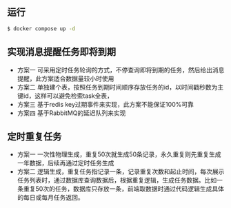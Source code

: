 ## 运行

```bash
$ docker compose up -d
```

## 实现消息提醒任务即将到期

- 方案一 可采用定时任务轮询的方式，不停查询即将到期的任务，然后给出消息提醒，此方案适合数据量较小时使用
- 方案二 单独建个表，按照任务到期时间顺序存放任务的id，以时间戳秒数为主键id，这样可以避免检索task全表，
- 方案三 基于redis key过期事件来实现，此方案不能保证100%可靠
- 方案四 基于RabbitMQ的延迟队列来实现

## 定时重复任务

- 方案一 一次性物理生成，重复50次就生成50条记录，永久重复则先重复生成一年数据，后续再通过定时任务生成
- 方案二 逻辑生成，重复任务指记录一条，记录重复次数和起止时间，每次展示任务列表时，通过数据库查询数据后，根据重复逻辑，生成任务数据。比如一条重复50次的任务，数据库只存放一条，前端取数据时通过代码逻辑生成具体的每日或每月任务返回。
